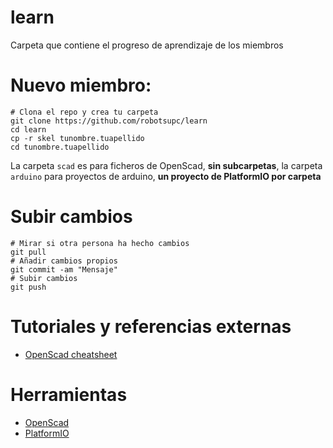# learn
Carpeta que contiene el progreso de aprendizaje de los miembros


# Nuevo miembro:

```
# Clona el repo y crea tu carpeta
git clone https://github.com/robotsupc/learn
cd learn
cp -r skel tunombre.tuapellido
cd tunombre.tuapellido
```

La carpeta `scad` es para ficheros de OpenScad, **sin subcarpetas**, la carpeta `arduino` para proyectos de arduino, **un proyecto de PlatformIO por carpeta**

# Subir cambios

```
# Mirar si otra persona ha hecho cambios
git pull
# Añadir cambios propios
git commit -am "Mensaje"
# Subir cambios
git push
```

# Tutoriales y referencias externas
* [OpenScad cheatsheet](http://www.openscad.org/cheatsheet/)


# Herramientas
* [OpenScad](http://openscad.org)
* [PlatformIO](http://platformio.org/)
